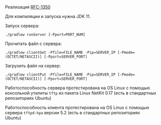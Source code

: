 Реализация [RFC-1350](https://tools.ietf.org/html/rfc1350)

Для компиляции и запуска нужна JDK 11.

Запуск сервера:

`./gradlew runServer [-Pport=PORT_NUM]`

Прочитать файл с сервера:

`./gradlew clientGet -Pfile=FILE_NAME -Pip=SERVER_IP [-Pmode=(OCTET/NETASCII)] [-Pport=SERVER_PORT]`

Загрузить файл на сервер:

`./gradlew clientPut -Pfile=FILE_NAME -Pip=SERVER_IP [-Pmode=(OCTET/NETASCII)] [-Pport=SERVER_PORT]`

Работоспособность сервера протестирована на OS Linux с помощью консольной утилиты `tftp` из пакета Linux NetKit 0.17 
(есть в стандартных репозиториях Ubuntu)

Работоспособность клиента протестирована на OS Linux с помощью сервера `tftpd-hpa` версии 5.2 
(есть в стандартных репозиториях Ubuntu)


